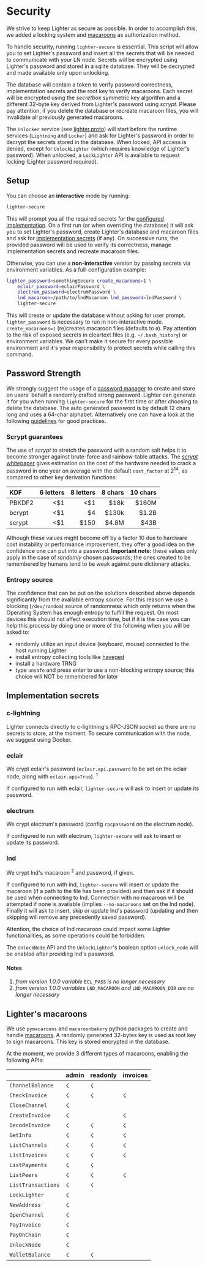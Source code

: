 # Security

We strive to keep Lighter as secure as possible.
In order to accomplish this, we added a locking system and
[macaroons](/doc/security.md#lighters-macaroons)
as authorization method.

To handle security, running `lighter-secure` is essential.
This script will allow you to set Lighter's password and insert
all the secrets that will be needed to communicate with your LN node.
Secrets will be encrypted using Lighter's password and
stored in a sqlite database.
They will be decrypted and made available only upon unlocking.

The database will contain a token to verify password correctness,
implementation secrets and the root key to verify macaroons.
Each secret will be encrypted using the _secretbox_ symmetric key algorithm and
a different 32-byte key derived from Lighter's password using _scrypt_.
Please pay attention, if you delete the database or recreate macaroon files,
you will invalidate all previously generated macaroons.

The `Unlocker` service (see [lighter.proto](/lighter/lighter.proto)) will
start before the runtime services (`Lightning` and `Locker`)
and ask for Lighter's password in order to decrypt the secrets stored in the
database.
When locked, API access is denied, except for `UnlockLighter` (which requires
knowledge of Lighter's password).
When unlocked, a `LockLighter` API is available to request locking
(Lighter password required).

## Setup

You can choose an **interactive** mode by running:
```bash
lighter-secure
```
This will prompt you all the required secrets for the
[configured implementation](/doc/configuring.md#lighter-settings).
On a first run (or when overriding the database) it will ask you to set
Lighter's password, create Lighter's database and macaroon files
and ask for [implementation secrets](#implementation-secrets) (if any).
On successive runs, the provided password will be used to verify its
correctness, manage implementation secrets and recreate macaroon files.

Otherwise, you can use a **non-interactive** version by passing
secrets via environment variables. As a full-configuration example:
```bash
lighter_password=somethingSecure create_macaroons=1 \
    eclair_password=eclairPassword \
    electrum_password=electrumPassword \
    lnd_macaroon=/path/to/lndMacaroon lnd_password=lndPassword \
    lighter-secure
```
This will create or update the database without asking for user prompt.
`lighter_password` is necessary to run in non-interactive mode.
`create_macaroons=1` (re)creates macaroon files (defaults to `0`).
Pay attention to the risk of exposed secrets in cleartext files
(e.g. `~/.bash_history`) or environment variables.
We can't make it secure for every possible environment and it's your
responsibility to protect secrets while calling this command.

## Password Strength

We strongly suggest the usage of a
[password manager](https://en.wikipedia.org/wiki/List_of_password_managers)
to create and store on users' behalf a randomly crafted strong password.
Lighter can generate it for you when running `lighter-secure` for the first
time or after choosing to delete the database.
The auto generated password is by default 12 chars long and uses a 64-char
alphabet.
Alternatively one can have a look at the following
[guidelines](https://en.wikipedia.org/wiki/Password_strength#Guidelines_for_strong_passwords)
for good practices.

### Scrypt guarantees

The use of _scrypt_ to stretch the password with a random salt helps it to
become stronger against brute-force and rainbow-table attacks. The
[_scrypt_ whitepaper](http://www.tarsnap.com/scrypt/scrypt.pdf)
gives estimation on the cost of the hardware needed to crack a password in one
year on average with the default `cost_factor` at 2<sup>14</sup>, as compared
to other key derivation functions:

|KDF   |6 letters|8 letters|8 chars|10 chars|
|:-----|--------:|--------:|------:|-------:|
|PBKDF2|<$1      |<$1      |$18k   |$160M   |
|bcrypt|<$1      |$4       |$130k  |$1.2B   |
|scrypt|<$1      |$150     |$4.8M  |$43B    |

Although these values might become off by a factor 10 due to hardware cost
instability or performance improvement, they offer a good idea on the confidence
one can put into a password.
__Important note:__ these values only apply in the case of _randomly_ chosen
passwords; the ones created to be remembered by humans tend to be weak against
pure dictionary attacks.

### Entropy source

The confidence that can be put on the solutions described above depends
significantly from the available entropy source. For this reason we use a
blocking (`/dev/random`) source of randomness which only returns when the
Operating System has enough entropy to fulfill the request.
On most devices this should not affect execution time, but if it is the case
you can help this process by doing one or more of the following when you will
be asked to:
* randomly utilize an input device (keyboard, mouse) connected to the host
running Lighter
* install entropy collecting tools like
[haveged](https://linux.die.net/man/8/haveged)
* install a hardware TRNG
* type `unsafe` and press enter to use a non-blocking entropy source; this
choice will NOT be remembered for later

## Implementation secrets

### c-lightning

Lighter connects directly to c-lightning's RPC-JSON socket so there are no
secrets to store, at the moment.
To secure communication with the node, we suggest using Docker.

### eclair

We crypt eclair's password (`eclair.api.password` to be set on the eclair node,
along with `eclair.api=True`). <sup>1</sup>

If configured to run with eclair, `lighter-secure` will ask to insert or
update its password.

### electrum

We crypt electrum's password (config `rpcpassword` on the electrum node).

If configured to run with electrum, `lighter-secure` will ask to insert or
update its password.


### lnd

We crypt lnd's macaroon <sup>2</sup> and password, if given.

If configured to run with lnd, `lighter-secure` will insert or update the macaroon
(if a path to the file has been provided) and then ask if it should be used when
connecting to lnd. Connection with no macaroon will be attempted if none is
available (implies `--no-macaroons` set on the lnd node).
Finally it will ask to insert, skip or update lnd's password
(updating and then skipping will remove any precedently saved password).

Attention, the choice of lnd macaroon could impact some Lighter functionalities,
as some operations could be forbidden.

The `UnlockNode` API and the `UnlockLighter`'s boolean option `unlock_node`
will be enabled after providing lnd's password.

#### Notes

1. _from version 1.0.0 variable_ `ECL_PASS` _is no longer necessary_
2. _from version 1.0.0 variables_ `LND_MACAROON` _and_ `LND_MACAROON_DIR` _are no longer
   necessary_


## Lighter's macaroons

We use `pymacaroons` and `macaroonbakery` python packages to create and handle
[macaroons](https://ai.google/research/pubs/pub41892).
A randomly generated 32-bytes key is used as root key to sign macaroons.
This key is stored encrypted in the database.

At the moment, we provide 3 different types of macaroons, enabling the following APIs:

|                    | **admin** | **readonly** | **invoices** |
| ------------------ | --------- | ------------ | ------------ |
| `ChannelBalance`   |     ☇     |       ☇      |              |
| `CheckInvoice`     |     ☇     |       ☇      |       ☇      |
| `CloseChannel`     |     ☇     |              |              |
| `CreateInvoice`    |     ☇     |              |       ☇      |
| `DecodeInvoice`    |     ☇     |       ☇      |       ☇      |
| `GetInfo`          |     ☇     |       ☇      |       ☇      |
| `ListChannels`     |     ☇     |       ☇      |       ☇      |
| `ListInvoices`     |     ☇     |       ☇      |       ☇      |
| `ListPayments`     |     ☇     |       ☇      |              |
| `ListPeers`        |     ☇     |       ☇      |       ☇      |
| `ListTransactions` |     ☇     |       ☇      |              |
| `LockLighter`      |     ☇     |              |              |
| `NewAddress`       |     ☇     |              |              |
| `OpenChannel`      |     ☇     |              |              |
| `PayInvoice`       |     ☇     |              |              |
| `PayOnChain`       |     ☇     |              |              |
| `UnlockNode`       |     ☇     |              |              |
| `WalletBalance`    |     ☇     |       ☇      |              |
